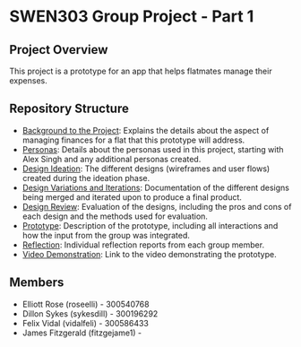 # SWEN303 Group Project - Part 1

## Project Overview
This project is a prototype for an app that helps flatmates manage their expenses. 

## Repository Structure
- [Background to the Project](background.md): Explains the details about the aspect of managing finances for a flat that this prototype will address.
- [Personas](personas.md): Details about the personas used in this project, starting with Alex Singh and any additional personas created.
- [Design Ideation](Design_Ideation_1.pdf): The different designs (wireframes and user flows) created during the ideation phase.
- [Design Variations and Iterations](Design_Ideation_2.pdf): Documentation of the different designs being merged and iterated upon to produce a final product.
- [Design Review](design_review.md): Evaluation of the designs, including the pros and cons of each design and the methods used for evaluation.
- [Prototype](prototype.md): Description of the prototype, including all interactions and how the input from the group was integrated.
- [Reflection](reflection.md): Individual reflection reports from each group member.
- [Video Demonstration](video_link.md): Link to the video demonstrating the prototype.

## Members
- Elliott Rose (roseelli) - 300540768
- Dillon Sykes (sykesdill) - 300196292
- Felix Vidal (vidalfeli) - 300586433
- James Fitzgerald (fitzgejame1) - 